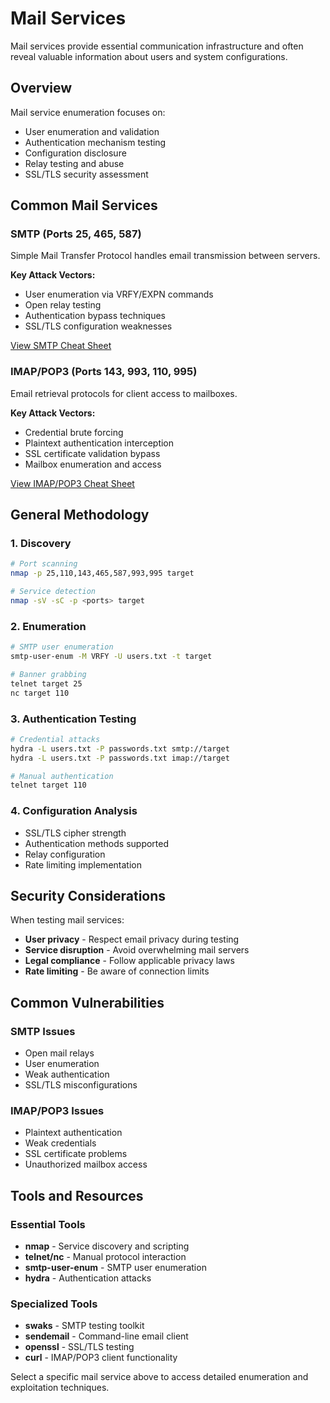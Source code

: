 # Mail Services

Mail services provide essential communication infrastructure and often reveal valuable information about users and system configurations.

## Overview

Mail service enumeration focuses on:

- User enumeration and validation
- Authentication mechanism testing
- Configuration disclosure
- Relay testing and abuse
- SSL/TLS security assessment

## Common Mail Services

### SMTP (Ports 25, 465, 587)
Simple Mail Transfer Protocol handles email transmission between servers.

**Key Attack Vectors:**
- User enumeration via VRFY/EXPN commands
- Open relay testing
- Authentication bypass techniques
- SSL/TLS configuration weaknesses

[View SMTP Cheat Sheet](smtp.md)

### IMAP/POP3 (Ports 143, 993, 110, 995)
Email retrieval protocols for client access to mailboxes.

**Key Attack Vectors:**
- Credential brute forcing
- Plaintext authentication interception
- SSL certificate validation bypass
- Mailbox enumeration and access

[View IMAP/POP3 Cheat Sheet](imap-pop3.md)

## General Methodology

### 1. Discovery
```bash
# Port scanning
nmap -p 25,110,143,465,587,993,995 target

# Service detection
nmap -sV -sC -p <ports> target
```

### 2. Enumeration
```bash
# SMTP user enumeration
smtp-user-enum -M VRFY -U users.txt -t target

# Banner grabbing
telnet target 25
nc target 110
```

### 3. Authentication Testing
```bash
# Credential attacks
hydra -L users.txt -P passwords.txt smtp://target
hydra -L users.txt -P passwords.txt imap://target

# Manual authentication
telnet target 110
```

### 4. Configuration Analysis
- SSL/TLS cipher strength
- Authentication methods supported
- Relay configuration
- Rate limiting implementation

## Security Considerations

When testing mail services:

- **User privacy** - Respect email privacy during testing
- **Service disruption** - Avoid overwhelming mail servers
- **Legal compliance** - Follow applicable privacy laws
- **Rate limiting** - Be aware of connection limits

## Common Vulnerabilities

### SMTP Issues
- Open mail relays
- User enumeration
- Weak authentication
- SSL/TLS misconfigurations

### IMAP/POP3 Issues
- Plaintext authentication
- Weak credentials
- SSL certificate problems
- Unauthorized mailbox access

## Tools and Resources

### Essential Tools
- **nmap** - Service discovery and scripting
- **telnet/nc** - Manual protocol interaction
- **smtp-user-enum** - SMTP user enumeration
- **hydra** - Authentication attacks

### Specialized Tools
- **swaks** - SMTP testing toolkit
- **sendemail** - Command-line email client
- **openssl** - SSL/TLS testing
- **curl** - IMAP/POP3 client functionality

Select a specific mail service above to access detailed enumeration and exploitation techniques.

